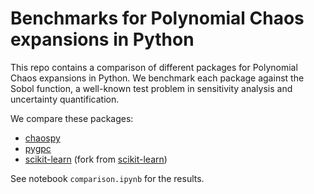 # Benchmarks for Polynomial Chaos expansions in Python

This repo contains a comparison of different packages for Polynomial Chaos expansions in Python. We benchmark each package against the Sobol function, a well-known test problem in sensitivity analysis and uncertainty quantification.

We compare these packages:
- [chaospy](https://github.com/jonathf/chaospy)
- [pygpc](https://github.com/pygpc-polynomial-chaos/pygpc)
- [scikit-learn](https://github.com/PieterjanRobbe/scikit-learn) (fork from [scikit-learn](https://github.com/scikit-learn/scikit-learn))

See notebook `comparison.ipynb` for the results.